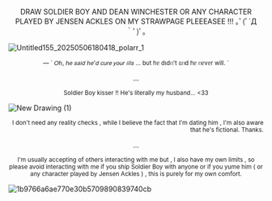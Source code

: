 

<p align="center"> DRAW SOLDIER BOY AND DEAN WINCHESTER OR ANY CHARACTER PLAYED BY JENSEN ACKLES ON MY STRAWPAGE PLEEEASEE !!! ｡ﾟ(ﾟ´Д｀ﾟ)ﾟ｡

![Untitled155_20250506180418_polarr_1](https://github.com/user-attachments/assets/78d2265a-cac3-4bb9-890f-7d2cdc2ed9d4)


<p align="center">
<sub> — ` 𝑂ℎ, ℎ𝑒 𝑠𝑎𝑖𝑑 ℎ𝑒'𝑑 𝑐𝑢𝑟𝑒 𝑦𝑜𝑢𝑟 𝑖𝑙𝑙𝑠 ...
            bυt hᥱ dιdᥒ't ᥲᥒd hᥱ ᥒᥱvᥱr will. `
  
<p align="center"> ...
  
<p align="center"><sub>Soldier Boy kisser !! He's literally my husband... <33

![New Drawing (1)](https://github.com/user-attachments/assets/a572a922-6935-4746-b332-6602a188806c)
<p align="right"> <sub> I don't need any reality checks , while I believe the fact that I'm dating him , I'm also aware that he's fictional. Thanks.

<p align="center"> ...

<p align="center"> <sub> I'm usually accepting of others interacting with me but , I also have my own limits , so please avoid interacting with me if you ship Soldier Boy with anyone or if you yume him ( or any character played by Jensen Ackles ) , this is purely for my own comfort.


![1b9766a6ae770e30b5709890839740cb](https://github.com/user-attachments/assets/5257de9d-5752-49cb-95f4-a08cbf60b866)
